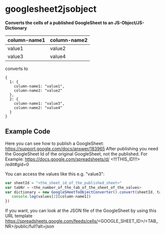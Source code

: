 # googlesheet2jsobject

__Converts the cells of a published GoogleSheet to an JS-Object/JS-Dictionary__

  column-name1|column-name2
  ------------|------------
  value1      |value2      
  value3      |value4      
 
  converts to
 
    {
      1: {
        column-name1: "value1",
        column-name2: "value2"
      },
      2: {
        column-name1: "value3",
        column-name2: "value4"
      }
    }
 
 ## Example Code

 Here you can see how to publish a GoogleSheet: https://support.google.com/docs/answer/183965
 After publishing you need the GoogleSheet Id of the original GoogleSheet, not the published.
 For Example:
     https://docs.google.com/spreadsheets/d/ <!!!THIS_ID!!!> /edit#gid=0

  You can access the values like this e.g. "value3":

  ```javascript
  var sheetId = "<the_sheet_id_of_the_published_sheet>"
  var tabNr = <the_number_of_the_tab_of_the_sheet_of_the_values>
  var dictionary = new GoogleSHeetToObjectConverter().convert(sheetId, tabNr, function(values){
     console.log(values[2][column-name1])
  })
  ```

  If you want, you can look at the JSON file of the GoogleSheet by using this URL template
      https://spreadsheets.google.com/feeds/cells/<GOOGLE_SHEET_ID>/<TAB_NR>/public/full?alt=json

